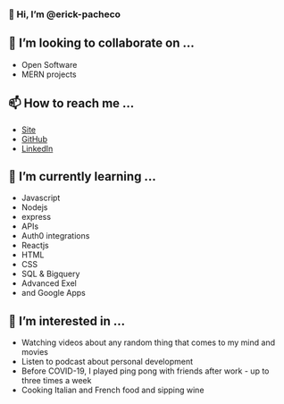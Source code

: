 ### 👋 Hi, I’m @erick-pacheco

## 💞️ I’m looking to collaborate on ...
* Open Software 
* MERN projects

## 📫 How to reach me ...
* [Site](https://erick-pacheco.netlify.app/)
* [GitHub](https://github.com/erick-pacheco/)
* [LinkedIn](https://www.linkedin.com/in/erick-p/)

## 🌱 I’m currently learning ...
* Javascript
* Nodejs 
* express 
* APIs
* Auth0 integrations
* Reactjs
* HTML 
* CSS 
* SQL & Bigquery
* Advanced Exel
* and Google Apps


## 👀 I’m interested in ...
* Watching videos about any random thing that comes to my mind and movies
* Listen to podcast about personal development 
* Before COVID-19, I played ping pong with friends after work - up to three times a week
* Cooking Italian and French food and sipping wine

